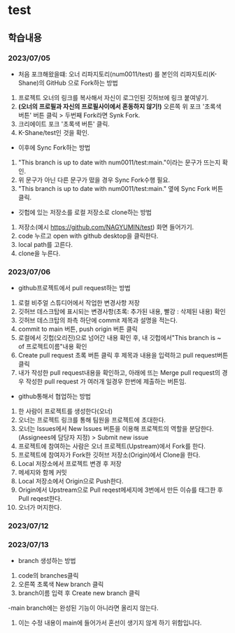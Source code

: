 # test
## 학습내용
### 2023/07/05

- 처음 포크해왔을떄: 오너 리파지토리(num0011/test) 를 본인의 리파지토리(K-Shane)의 GitHub 으로 Fork하는 방법
1. 프로젝트 오너의 링크를 복사해서 자신이 로그인된 깃허브에 링크 붙여넣기.
2. **(오너의 프로필과 자신의 프로필사이에서 혼동하지 않기!)**
오른쪽 위 포크 '초록색 버튼' 버튼 클릭 > 두번째 Fork라면 Synk Fork.
3. 크리에이트 포크 '초록색 버튼' 클릭.
4. K-Shane/test인 것을 확인.

- 이후에 Sync Fork하는 방법
1. "This branch is up to date with num0011/test:main."이라는 문구가 뜨는지 확인.
2. 위 문구가 아닌 다른 문구가 떴을 경우 Sync Fork수행 필요.
3. "This branch is up to date with num0011/test:main." 옆에 Sync Fork 버튼 클릭.

- 깃헙에 있는 저장소를 로컬 저장소로 clone하는 방법
1. 저장소(예시 https://github.com/NAGYUMIN/test) 화면 들어가기.
2. code 누르고 open with github desktop을 클릭한다.
3. local path를 고른다.
4. clone을 누른다.
   
### 2023/07/06
- github프로젝트에서 pull request하는 방법
1. 로컬 비주얼 스튜디어에서 작업한 변경사항 저장 
2. 깃허브 데스크탑에 표시되는 변경사항(초록: 추가된 내용, 빨강 : 삭제된 내용) 확인
3. 깃허브 데스크탑의 좌측 하단에 commit 제목과 설명을 적는다.
4.  commit to main 버튼, push origin 버튼 클릭
5. 로컬에서 깃헙(오리진)으로 넘어간 내용 확인 후, 내 깃헙에서"This branch is ~ of 프로젝트이름"내용 확인
6. Create pull request 초록 버튼 클릭 후 제목과 내용을 입력하고 pull request버튼 클릭
7. 내가 작성한 pull request내용을 확인하고,
아래에 뜨는 Merge pull request의 경우 작성한 pull request 가 여러개 일경우 한번에 제출하는 버튼임.

- github통해서 협업하는 방법
1. 한 사람이 프로젝트를 생성한다(오너)
2. 오너는 프로젝트 링크를 통해 팀원을 프로젝트에 초대한다.
3. 오너는 Issues에서 New Issues 버튼을 이용해 프로젝트의 역할을 분담한다. (Assignees에 담당자 지정) > Submit new issue
4. 프로젝트에 참여하는 사람은 오너 프로젝트(Upstream)에서 Fork를 한다.
5. 프로젝트에 참여자가 Fork한 깃허브 저장소(Origin)에서 Clone을 한다.
6. Local 저장소에서 프로젝트 변경 후 저장
7. 메세지와 함께 커밋
8. Local 저장소에서 Origin으로 Push한다.
9. Origin에서 Upstream으로 Pull reqest메세지에 3번에서 만든 이슈를 태그한 후 Pull reqest한다.
10. 오너가 머지한다.

### 2023/07/12

### 2023/07/13
- branch 생성하는 방법
1. code의 branches클릭
2. 오른쪽 초록색 New branch 클릭
3. branch이름 입력 후 Create new branch 클릭

-main branch에는 완성된 기능이 아니라면 올리지 않는다.
1. 이는 수정 내용이 main에 들어가서 혼선이 생기지 않게 하기 위함입니다.
